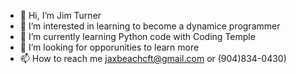 - 👋 Hi, I’m Jim Turner
- 👀 I’m interested in learning to become a dynamice programmer 
- 🌱 I’m currently learning Python code with Coding Temple
- 💞️ I’m looking for opporunities to learn more
- 📫 How to reach me jaxbeachcft@gmail.com or (904)834-0430)

<!---
jturnerFL/jturnerFL is a ✨ special ✨ repository because its `README.md` (this file) appears on your GitHub profile.
You can click the Preview link to take a look at your changes.
--->
